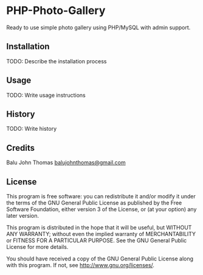 # PHP-Photo-Gallery

Ready to use simple photo gallery using PHP/MySQL with admin support.

## Installation

TODO: Describe the installation process

## Usage

TODO: Write usage instructions

## History

TODO: Write history

## Credits

Balu John Thomas <balujohnthomas@gmail.com>

## License

This program is free software: you can redistribute it and/or modify it under the terms of the GNU General Public License as published by the Free Software Foundation, either version 3 of the License, or (at your option) any later version.

This program is distributed in the hope that it will be useful, but WITHOUT ANY WARRANTY; without even the implied warranty of MERCHANTABILITY or FITNESS FOR A PARTICULAR PURPOSE.  See the GNU General Public License for more details.

You should have received a copy of the GNU General Public License along with this program.  If not, see <http://www.gnu.org/licenses/>.
